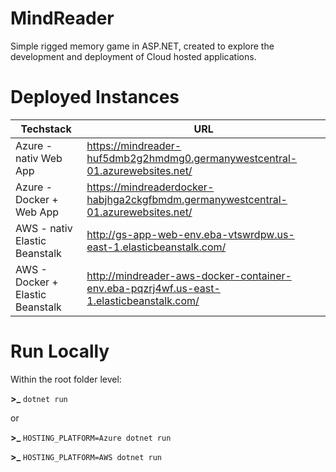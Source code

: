 # MindReader

Simple rigged memory game in ASP.NET, created to explore the development and deployment of Cloud hosted applications.

# Deployed Instances
| Techstack | URL |
|--|--|
| Azure - nativ Web App | https://mindreader-huf5dmb2g2hmdmg0.germanywestcentral-01.azurewebsites.net/ |
| Azure - Docker + Web App | https://mindreaderdocker-habjhga2ckgfbmdm.germanywestcentral-01.azurewebsites.net/ |
| AWS - nativ Elastic Beanstalk | http://gs-app-web-env.eba-vtswrdpw.us-east-1.elasticbeanstalk.com/ |
| AWS - Docker + Elastic Beanstalk | http://mindreader-aws-docker-container-env.eba-pqzrj4wf.us-east-1.elasticbeanstalk.com/ |

# Run Locally

Within the root folder level:

**>_** `dotnet run`

or

**>_** `HOSTING_PLATFORM=Azure dotnet run`

**>_** `HOSTING_PLATFORM=AWS dotnet run`
